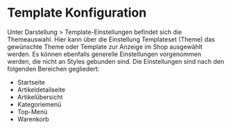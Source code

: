 # Template Konfiguration 

Unter Darstellung \> Template-Einstellungen befindet sich die Themeauswahl. Hier kann über die Einstellung Templateset \(Theme\) das gewünschte Theme oder Template zur Anzeige im Shop ausgewählt werden. Es können ebenfalls generelle Einstellungen vorgenommen werden, die nicht an Styles gebunden sind. Die Einstellungen sind nach den folgenden Bereichen gegliedert:

-   Startseite
-   Artikeldetailseite
-   Artikelübersicht
-   Kategoriemenü
-   Top-Menü
-   Warenkorb

  

  

  

  

  

  

  

  

  




